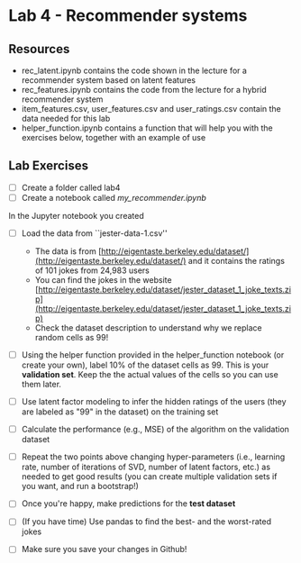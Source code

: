 # Lab 4 - Recommender systems

## Resources

* rec_latent.ipynb contains the code shown in the lecture for a recommender system based on latent features
* rec_features.ipynb contains the code from the lecture for a hybrid recommender system
* item_features.csv, user_features.csv and user_ratings.csv contain the data needed for this lab
* helper_function.ipynb contains a function that will help you with the exercises below, together with an example of use


## Lab Exercises

- [ ] Create a folder called lab4
- [ ] Create a notebook called *my_recommender.ipynb*

In the Jupyter notebook you created
- [ ] Load the data from ``jester-data-1.csv''
    * The data is from [http://eigentaste.berkeley.edu/dataset/](http://eigentaste.berkeley.edu/dataset/) and it contains the ratings of 101 jokes from 24,983 users
	* You can find the jokes in the website [http://eigentaste.berkeley.edu/dataset/jester_dataset_1_joke_texts.zip](http://eigentaste.berkeley.edu/dataset/jester_dataset_1_joke_texts.zip)
	* Check the dataset description to understand why we replace random cells as 99!
- [ ] Using the helper function provided in the helper_function notebook (or create your own), label 10% of the dataset cells as 99. This is your **validation set**. Keep the the actual values of the cells so you can use them later. 
- [ ] Use latent factor modeling to infer the hidden ratings of the users (they are labeled as "99" in the dataset) on the training set
- [ ] Calculate the performance (e.g., MSE) of the algorithm on the validation dataset
- [ ] Repeat the two points above changing hyper-parameters (i.e., learning rate, number of iterations of SVD, number of latent factors, etc.) as needed to get good results (you can create multiple validation sets if you want, and run a bootstrap!)
- [ ] Once you're happy, make predictions for the **test dataset**
- [ ] (If you have time) Use pandas to find the best- and the worst-rated jokes
- [ ] Make sure you save your changes in Github!

